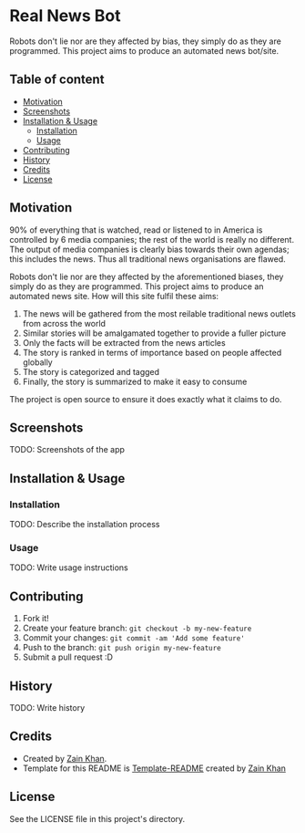 # Real News Bot
Robots don't lie nor are they affected by bias, they simply do as they are programmed. This project aims to produce an automated news bot/site. 

## Table of content

- [Motivation](#motivation)
- [Screenshots](#screenshots)
- [Installation & Usage](#installation--usage)
    - [Installation](#installation)
    - [Usage](#usage)
- [Contributing](#contributing)
- [History](#history)
- [Credits](#credits)
- [License](#license)

## Motivation
90% of everything that is watched, read or listened to in America is controlled by 6 media companies; the rest of the world is really no different. The output of media companies is clearly bias towards their own agendas; this includes the news. Thus all traditional news organisations are flawed. 

Robots don't lie nor are they affected by the aforementioned biases, they simply do as they are programmed. This project aims to produce an automated news site. How will this site fulfil these aims:  
1. The news will be gathered from the most reilable traditional news outlets from across the world  
2. Similar stories will be amalgamated together to provide a fuller picture  
3. Only the facts will be extracted from the news articles    
4. The story is ranked in terms of importance based on people affected globally   
5. The story is categorized and tagged  
6. Finally, the story is summarized to make it easy to consume  

The project is open source to ensure it does exactly what it claims to do.

## Screenshots
TODO: Screenshots of the app

## Installation & Usage

### Installation
TODO: Describe the installation process

### Usage
TODO: Write usage instructions

## Contributing
1. Fork it!
2. Create your feature branch: `git checkout -b my-new-feature`
3. Commit your changes: `git commit -am 'Add some feature'`
4. Push to the branch: `git push origin my-new-feature`
5. Submit a pull request :D

## History
TODO: Write history

## Credits
- Created by <a href="https://iamzain.com">Zain Khan</a>. 
- Template for this README is <a href="https://github.com/gitzain/template-README">Template-README</a> created by <a href="https://iamzain.com">Zain Khan</a>

## License
See the LICENSE file in this project's directory.

